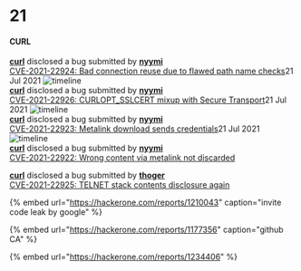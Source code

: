 # 21

#### CURL

[**curl**](https://hackerone.com/curl) disclosed a bug submitted by [**nyymi**](https://hackerone.com/nyymi)   
[CVE-2021-22924: Bad connection reuse due to flawed path name checks](https://hackerone.com/reports/1223565)21 Jul 2021 ![timeline](http://h1.nobbd.de/img/time.png)  
[**curl**](https://hackerone.com/curl) disclosed a bug submitted by [**nyymi**](https://hackerone.com/nyymi)   
[CVE-2021-22926: CURLOPT\_SSLCERT mixup with Secure Transport](https://hackerone.com/reports/1234760)21 Jul 2021 ![timeline](http://h1.nobbd.de/img/time.png)  
[**curl**](https://hackerone.com/curl) disclosed a bug submitted by [**nyymi**](https://hackerone.com/nyymi)   
[CVE-2021-22923: Metalink download sends credentials](https://hackerone.com/reports/1213181)21 Jul 2021 ![timeline](http://h1.nobbd.de/img/time.png)  
[**curl**](https://hackerone.com/curl) disclosed a bug submitted by [**nyymi**](https://hackerone.com/nyymi)   
[CVE-2021-22922: Wrong content via metalink not discarded](https://hackerone.com/reports/1213175)

[**curl**](https://hackerone.com/curl) disclosed a bug submitted by [**thoger**](https://hackerone.com/thoger)   
[CVE-2021-22925: TELNET stack contents disclosure again](https://hackerone.com/reports/1223882)





{% embed url="https://hackerone.com/reports/1210043" caption="invite code leak by google" %}

{% embed url="https://hackerone.com/reports/1177356" caption="github CA" %}



{% embed url="https://hackerone.com/reports/1234406" %}



